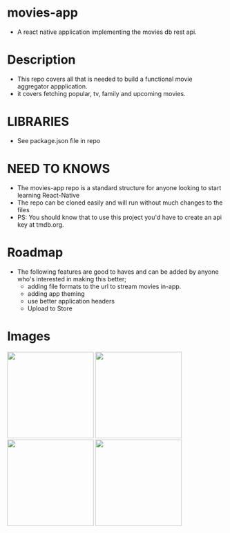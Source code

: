# movies-app
- A react native application implementing the movies db rest api.

# Description
- This repo covers all that is needed to build a functional movie aggregator appplication.
- it covers fetching popular, tv, family and upcoming movies. 


# LIBRARIES
- See package.json file in repo

# NEED TO KNOWS
- The movies-app repo is a standard structure for anyone looking to start learning React-Native
- The repo can be cloned easily and will run without much changes to the files
- PS: You should know that to use this project you'd have to create an api key at tmdb.org.

# Roadmap
- The following features are good to haves and can be added by anyone who's interested in making this better;
  - adding file formats to the url to stream movies in-app.
  - adding app theming
  - use better application headers
  - Upload to Store

# Images
<p float="left">
  <img src=https://user-images.githubusercontent.com/40659333/147690687-55f2bb3f-4c19-4add-8237-41dc4ac51b15.png width="200" />
  <img src=https://user-images.githubusercontent.com/40659333/147690720-79f1b244-1cd7-4137-8838-d18d1c620c17.png width="200" />
  <img src=https://user-images.githubusercontent.com/40659333/147690526-f23e11e5-f899-4735-9fd9-2845bd855edc.png width="200" />
  <img src=https://user-images.githubusercontent.com/40659333/147691243-ec67626e-c091-43f4-a139-d4985a05876a.png width="200" />
</p>


